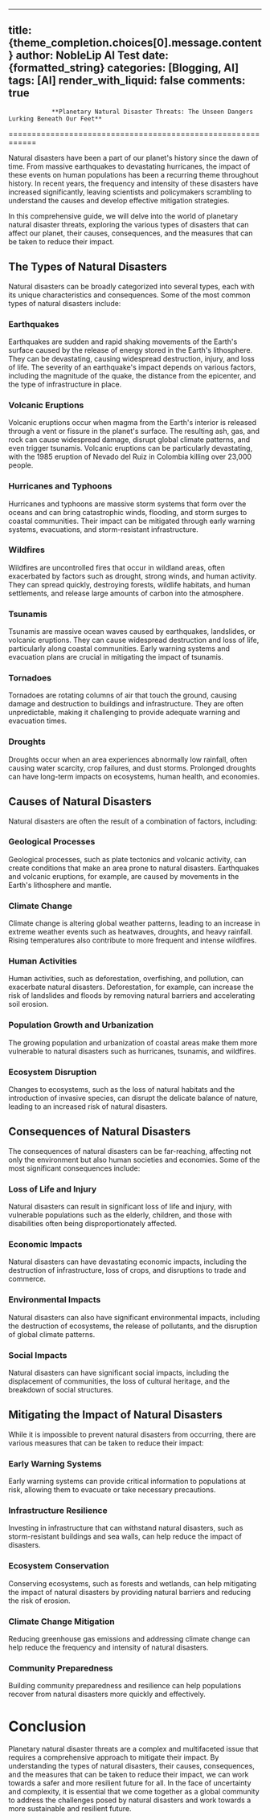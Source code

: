 
---
title: {theme_completion.choices[0].message.content}
author: NobleLip AI Test
date: {formatted_string}
categories: [Blogging, AI]
tags: [AI]
render_with_liquid: false
comments: true
---
			
				**Planetary Natural Disaster Threats: The Unseen Dangers Lurking Beneath Our Feet**
============================================================

Natural disasters have been a part of our planet's history since the dawn of time. From massive earthquakes to devastating hurricanes, the impact of these events on human populations has been a recurring theme throughout history. In recent years, the frequency and intensity of these disasters have increased significantly, leaving scientists and policymakers scrambling to understand the causes and develop effective mitigation strategies.

In this comprehensive guide, we will delve into the world of planetary natural disaster threats, exploring the various types of disasters that can affect our planet, their causes, consequences, and the measures that can be taken to reduce their impact.

**The Types of Natural Disasters**
--------------------------------

Natural disasters can be broadly categorized into several types, each with its unique characteristics and consequences. Some of the most common types of natural disasters include:

### Earthquakes

Earthquakes are sudden and rapid shaking movements of the Earth's surface caused by the release of energy stored in the Earth's lithosphere. They can be devastating, causing widespread destruction, injury, and loss of life. The severity of an earthquake's impact depends on various factors, including the magnitude of the quake, the distance from the epicenter, and the type of infrastructure in place.

### Volcanic Eruptions

Volcanic eruptions occur when magma from the Earth's interior is released through a vent or fissure in the planet's surface. The resulting ash, gas, and rock can cause widespread damage, disrupt global climate patterns, and even trigger tsunamis. Volcanic eruptions can be particularly devastating, with the 1985 eruption of Nevado del Ruiz in Colombia killing over 23,000 people.

### Hurricanes and Typhoons

Hurricanes and typhoons are massive storm systems that form over the oceans and can bring catastrophic winds, flooding, and storm surges to coastal communities. Their impact can be mitigated through early warning systems, evacuations, and storm-resistant infrastructure.

### Wildfires

Wildfires are uncontrolled fires that occur in wildland areas, often exacerbated by factors such as drought, strong winds, and human activity. They can spread quickly, destroying forests, wildlife habitats, and human settlements, and release large amounts of carbon into the atmosphere.

### Tsunamis

Tsunamis are massive ocean waves caused by earthquakes, landslides, or volcanic eruptions. They can cause widespread destruction and loss of life, particularly along coastal communities. Early warning systems and evacuation plans are crucial in mitigating the impact of tsunamis.

### Tornadoes

Tornadoes are rotating columns of air that touch the ground, causing damage and destruction to buildings and infrastructure. They are often unpredictable, making it challenging to provide adequate warning and evacuation times.

### Droughts

Droughts occur when an area experiences abnormally low rainfall, often causing water scarcity, crop failures, and dust storms. Prolonged droughts can have long-term impacts on ecosystems, human health, and economies.

**Causes of Natural Disasters**
-------------------------------

Natural disasters are often the result of a combination of factors, including:

### Geological Processes

Geological processes, such as plate tectonics and volcanic activity, can create conditions that make an area prone to natural disasters. Earthquakes and volcanic eruptions, for example, are caused by movements in the Earth's lithosphere and mantle.

### Climate Change

Climate change is altering global weather patterns, leading to an increase in extreme weather events such as heatwaves, droughts, and heavy rainfall. Rising temperatures also contribute to more frequent and intense wildfires.

### Human Activities

Human activities, such as deforestation, overfishing, and pollution, can exacerbate natural disasters. Deforestation, for example, can increase the risk of landslides and floods by removing natural barriers and accelerating soil erosion.

### Population Growth and Urbanization

The growing population and urbanization of coastal areas make them more vulnerable to natural disasters such as hurricanes, tsunamis, and wildfires.

### Ecosystem Disruption

Changes to ecosystems, such as the loss of natural habitats and the introduction of invasive species, can disrupt the delicate balance of nature, leading to an increased risk of natural disasters.

**Consequences of Natural Disasters**
------------------------------------

The consequences of natural disasters can be far-reaching, affecting not only the environment but also human societies and economies. Some of the most significant consequences include:

### Loss of Life and Injury

Natural disasters can result in significant loss of life and injury, with vulnerable populations such as the elderly, children, and those with disabilities often being disproportionately affected.

### Economic Impacts

Natural disasters can have devastating economic impacts, including the destruction of infrastructure, loss of crops, and disruptions to trade and commerce.

### Environmental Impacts

Natural disasters can also have significant environmental impacts, including the destruction of ecosystems, the release of pollutants, and the disruption of global climate patterns.

### Social Impacts

Natural disasters can have significant social impacts, including the displacement of communities, the loss of cultural heritage, and the breakdown of social structures.

**Mitigating the Impact of Natural Disasters**
---------------------------------------------

While it is impossible to prevent natural disasters from occurring, there are various measures that can be taken to reduce their impact:

### Early Warning Systems

Early warning systems can provide critical information to populations at risk, allowing them to evacuate or take necessary precautions.

### Infrastructure Resilience

Investing in infrastructure that can withstand natural disasters, such as storm-resistant buildings and sea walls, can help reduce the impact of disasters.

### Ecosystem Conservation

Conserving ecosystems, such as forests and wetlands, can help mitigating the impact of natural disasters by providing natural barriers and reducing the risk of erosion.

### Climate Change Mitigation

Reducing greenhouse gas emissions and addressing climate change can help reduce the frequency and intensity of natural disasters.

### Community Preparedness

Building community preparedness and resilience can help populations recover from natural disasters more quickly and effectively.

**Conclusion**
============

Planetary natural disaster threats are a complex and multifaceted issue that requires a comprehensive approach to mitigate their impact. By understanding the types of natural disasters, their causes, consequences, and the measures that can be taken to reduce their impact, we can work towards a safer and more resilient future for all. In the face of uncertainty and complexity, it is essential that we come together as a global community to address the challenges posed by natural disasters and work towards a more sustainable and resilient future.